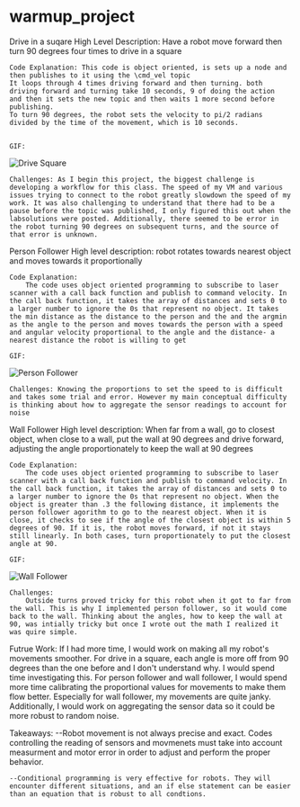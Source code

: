 # warmup_project

Drive in a suqare
    High Level Description: Have a robot move forward then turn 90 degrees four times to drive in a square
    
    
    Code Explanation: This code is object oriented, is sets up a node and then publishes to it using the \cmd_vel topic
    It loops through 4 times driving forward and then turning. both driving forward and turning take 10 seconds, 9 of doing the action
    and then it sets the new topic and then waits 1 more second before publishing. 
    To turn 90 degrees, the robot sets the velocity to pi/2 radians divided by the time of the movement, which is 10 seconds.
    
    
    GIF: 
  ![Drive Square](https://github.com/snitkin/warmup_project/blob/9e5a34a3c908108b17eb4b8477d41be1bc13bb8e/gifs/person_follower.gif)
    
    
    Challenges: As I begin this project, the biggest challenge is developing a workflow for this class. The speed of my VM and various issues trying to connect to the robot greatly slowdown the speed of my work. It was also challenging to understand that there had to be a pause before the topic was published, I only figured this out when the labsolutions were posted. Additionally, there seemed to be error in the robot turning 90 degrees on subsequent turns, and the source of that error is unknown.

Person Follower 
    High level description:
        robot rotates towards nearest object and moves towards it proportionally

    Code Explanation:
        The code uses object oriented programming to subscribe to laser scanner with a call back function and publish to command velocity. In the call back function, it takes the array of distances and sets 0 to a larger number to ignore the 0s that represent no object. It takes the min distance as the distance to the person and the and the argmin as the angle to the person and moves towards the person with a speed and angular velocity proportional to the angle and the distance- a nearest distance the robot is willing to get
        
    GIF: 
 
 ![Person Follower](https://github.com/snitkin/warmup_project/blob/9e5a34a3c908108b17eb4b8477d41be1bc13bb8e/gifs/person_follower.gif)

    Challenges: Knowing the proportions to set the speed to is difficult and takes some trial and error. However my main conceptual difficulty is thinking about how to aggregate the sensor readings to account for noise

Wall Follower
    High level description:
        When far from a wall, go to closest object, when close to a wall, put the wall at 90 degrees and drive forward, adjusting the angle proportionately to keep the wall at 90 degrees

    Code Explanation:
        The code uses object oriented programming to subscribe to laser scanner with a call back function and publish to command velocity. In the call back function, it takes the array of distances and sets 0 to a larger number to ignore the 0s that represent no object. When the object is greater than .3 the following distance, it implements the person follower agorithm to go to the nearest object. When it is close, it checks to see if the angle of the closest object is within 5 degrees of 90. If it is, the robot moves forward, if not it stays still linearly. In both cases, turn proportionately to put the closest angle at 90.

    GIF: 
    
  ![Wall Follower](https://github.com/snitkin/warmup_project/blob/9e5a34a3c908108b17eb4b8477d41be1bc13bb8e/gifs/wall_follower.gif)

    Challenges: 
        Outside turns proved tricky for this robot when it got to far from the wall. This is why I implemented person follower, so it would come back to the wall. Thinking about the angles, how to keep the wall at 90, was intially tricky but once I wrote out the math I realized it was quire simple. 
    
Futrue Work:
    If I had more time, I would work on making all my robot's movements smoother. For drive in a square, each angle is more off from 90 degrees than the one before and I don't understand why. I would spend time investigating this. For person follower and wall follower, I would spend more time calibrating the proportional values for movements to make them flow better. Especially for wall follower, my movements are quite janky. Additionally, I would work on aggregating the sensor data so it could be more robust to random noise.

Takeaways: 
    --Robot movement is not always precise and exact. Codes controlling the reading of sensors and movmenets must take into account measurment and motor error in order to adjust and perform the proper behavior. 

    --Conditional programming is very effective for robots. They will encounter different situations, and an if else statement can be easier than an equation that is robust to all condtions. 

